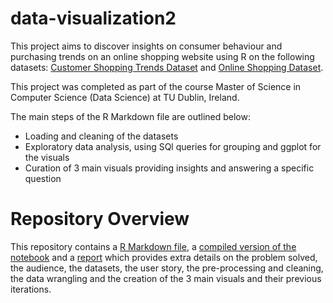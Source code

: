 # data-visualization2

This project aims to discover insights on consumer behaviour and purchasing trends on an online shopping website using R on the following datasets: [Customer Shopping Trends Dataset](https://www.kaggle.com/datasets/iamsouravbanerjee/customer-shopping-trends-dataset) and [Online Shopping Dataset](https://www.kaggle.com/datasets/jacksondivakarr/online-shopping-dataset). 

This project was completed as part of the course Master of Science in Computer Science (Data Science) at TU Dublin, Ireland.

The main steps of the R Markdown file are outlined below:

- Loading and cleaning of the datasets
- Exploratory data analysis, using SQl queries for grouping and ggplot for the visuals
- Curation of 3 main visuals providing insights and answering a specific question

# Repository Overview
This repository contains a [R Markdown file](Notebook.Rmd), a [compiled version of the notebook](Notebook.html) and a [report](Report.pdf) which provides extra details on the problem solved, the audience, the datasets, the user story, the pre-processing and cleaning, the data wrangling and the creation of the 3 main visuals and their previous iterations.

